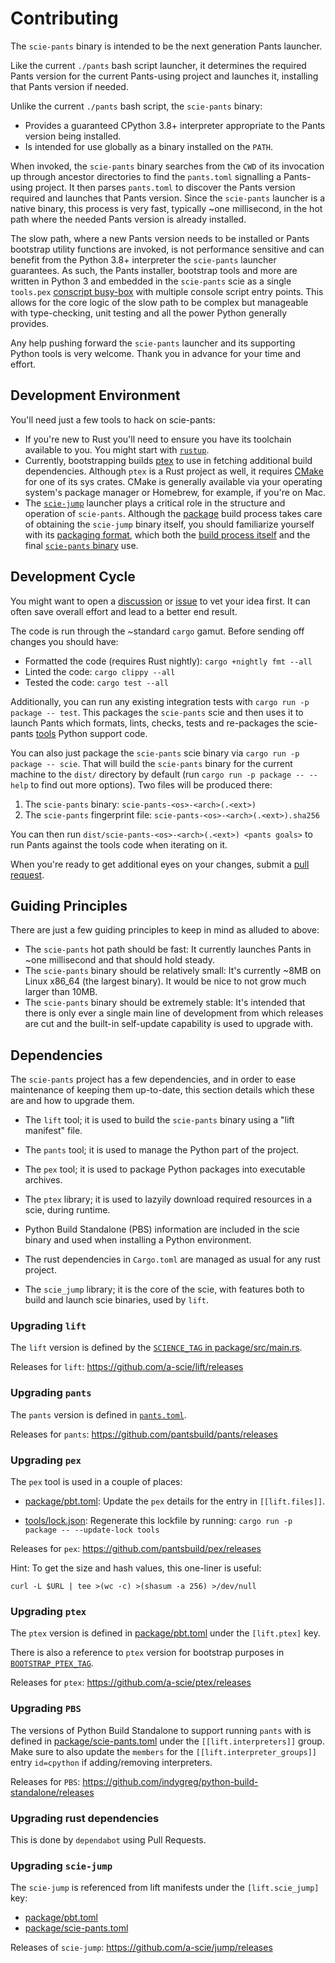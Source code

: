 # Contributing

The `scie-pants` binary is intended to be the next generation Pants launcher.

Like the current `./pants` bash  script launcher, it determines the required Pants version for the
current Pants-using project and launches it, installing that Pants version if needed.

Unlike the current `./pants` bash script, the `scie-pants` binary:
+ Provides a guaranteed CPython 3.8+ interpreter appropriate to the Pants version being installed.
+ Is intended for use globally as a binary installed on the `PATH`.

When invoked, the `scie-pants` binary searches from the `CWD` of its invocation up through ancestor
directories to find the `pants.toml` signalling a Pants-using project. It then parses `pants.toml`
to discover the Pants version required and launches that Pants version. Since the `scie-pants`
launcher is a native binary, this process is very fast, typically ~one millisecond, in the hot path
where the needed Pants version is already installed.

The slow path, where a new Pants version needs to be installed or Pants bootstrap utility functions
are invoked, is not performance sensitive and can benefit from the Python 3.8+ interpreter the
`scie-pants` launcher guarantees. As such, the Pants installer, bootstrap tools and more are written
in Python 3 and embedded in the `scie-pants` scie as a single `tools.pex` [conscript busy-box](
https://pypi.org/project/conscript/) with multiple console script entry points. This allows for the
core logic of the slow path to be complex but manageable with type-checking, unit testing and all
the power Python generally provides.

Any help pushing forward the `scie-pants` launcher and its supporting Python tools is very welcome.
Thank you in advance for your time and effort.

## Development Environment

You'll need just a few tools to hack on scie-pants:
+ If you're new to Rust you'll need to ensure you have its toolchain available to you. You might
  start with [`rustup`](https://rustup.rs/).
+ Currently, bootstrapping builds [ptex](https://github.com/a-scie/ptex) to use in fetching
  additional build dependencies. Although `ptex` is a Rust project as well, it requires [CMake](
  https://cmake.org/) for one of its sys crates. CMake is generally available via your operating
  system's package manager or Homebrew, for example, if you're on Mac.
+ The [`scie-jump`](https://github.com/a-scie/jump) launcher plays a critical role in the structure
  and operation of `scie-pants`. Although the [package](package/src/main.rs) build process takes
  care of obtaining the `scie-jump` binary itself, you should familiarize yourself with its
  [packaging format](https://github.com/a-scie/jump/blob/main/docs/packaging.md), which both the
  [build process itself](package/pbt.lift.json) and the final [`scie-pants` binary](
  package/scie-pants.lift.json) use.

## Development Cycle

You might want to open a [discussion](https://github.com/pantsbuild/scie-pants/discussions) or
[issue](https://github.com/pantsbuild/scie-pants/issues) to vet your idea first. It can often save
overall effort and lead to a better end result.

The code is run through the ~standard `cargo` gamut. Before sending off changes you should have:
+ Formatted the code (requires Rust nightly): `cargo +nightly fmt --all`
+ Linted the code: `cargo clippy --all`
+ Tested the code: `cargo test --all`

Additionally, you can run any existing integration tests with `cargo run -p package -- test`. This
packages the `scie-pants` scie and then uses it to launch Pants which formats, lints, checks, tests
and re-packages the scie-pants [tools](tools) Python support code.

You can also just package the `scie-pants` scie binary via `cargo run -p package -- scie`. That will
build the `scie-pants` binary for the current machine to the `dist/` directory by default (run
`cargo run -p package -- --help` to find out more options). Two files will be produced there:
1. The `scie-pants` binary: `scie-pants-<os>-<arch>(.<ext>)`
2. The `scie-pants` fingerprint file: `scie-pants-<os>-<arch>(.<ext>).sha256`

You can then run `dist/scie-pants-<os>-<arch>(.<ext>) <pants goals>` to run Pants against the tools
code when iterating on it.

When you're ready to get additional eyes on your changes, submit a [pull request](
https://github.com/pantsbuild/scie-pants/pulls).

## Guiding Principles

There are just a few guiding principles to keep in mind as alluded to above:
+ The `scie-pants` hot path should be fast: It currently launches Pants in ~one millisecond and that
  should hold steady.
+ The `scie-pants` binary should be relatively small: It's currently ~8MB on Linux x86_64 (the
  largest binary). It would be nice to not grow much larger than 10MB.
+ The `scie-pants` binary should be extremely stable: It's intended that there is only ever a single
  main line of development from which releases are cut and the built-in self-update capability is
  used to upgrade with.

## Dependencies

The `scie-pants` project has a few dependencies, and in order to ease maintenance of keeping them
up-to-date, this section details which these are and how to upgrade them.

* The `lift` tool; it is used to build the `scie-pants` binary using a "lift manifest" file.

* The `pants` tool; it is used to manage the Python part of the project.

* The `pex` tool; it is used to package Python packages into executable archives.

* The `ptex` library; it is used to lazyily download required resources in a scie, during runtime.

* Python Build Standalone (PBS) information are included in the scie binary and used when installing
  a Python environment.

* The rust dependencies in `Cargo.toml` are managed as usual for any rust project.

* The `scie_jump` library; it is the core of the scie, with features both to build and launch scie
  binaries, used by `lift`.

### Upgrading `lift`

The `lift` version is defined by the [`SCIENCE_TAG` in package/src/main.rs](package/src/main.rs).

Releases for `lift`: https://github.com/a-scie/lift/releases

### Upgrading `pants`

The `pants` version is defined in [`pants.toml`](pants.toml).

Releases for `pants`: https://github.com/pantsbuild/pants/releases

### Upgrading `pex`

The `pex` tool is used in a couple of places:

* [package/pbt.toml](package/pbt.toml): Update the `pex` details for the entry in `[[lift.files]]`.

* [tools/lock.json](tools/lock.json): Regenerate this lockfile by running:
  `cargo run -p package -- --update-lock tools`

Releases for `pex`: https://github.com/pantsbuild/pex/releases

Hint: To get the size and hash values, this one-liner is useful:

    curl -L $URL | tee >(wc -c) >(shasum -a 256) >/dev/null

### Upgrading `ptex`

The `ptex` version is defined in [package/pbt.toml](package/pbt.toml) under the `[lift.ptex]` key.

There is also a reference to `ptex` version for bootstrap purposes in [`BOOTSTRAP_PTEX_TAG`](package/src/utils/build.rs).

Releases for `ptex`: https://github.com/a-scie/ptex/releases

### Upgrading `PBS`

The versions of Python Build Standalone to support running `pants` with is defined in
[package/scie-pants.toml](package/scie-pants.toml) under the `[[lift.interpreters]]` group. Make
sure to also update the `members` for the `[[lift.interpreter_groups]]` entry `id=cpython` if
adding/removing interpreters.

Releases for `PBS`: https://github.com/indygreg/python-build-standalone/releases

### Upgrading rust dependencies

This is done by `dependabot` using Pull Requests.

### Upgrading `scie-jump`

The `scie-jump` is referenced from lift manifests under the `[lift.scie_jump]` key:

* [package/pbt.toml](package/pbt.toml)
* [package/scie-pants.toml](package/scie-pants.toml)

Releases of `scie-jump`: https://github.com/a-scie/jump/releases
